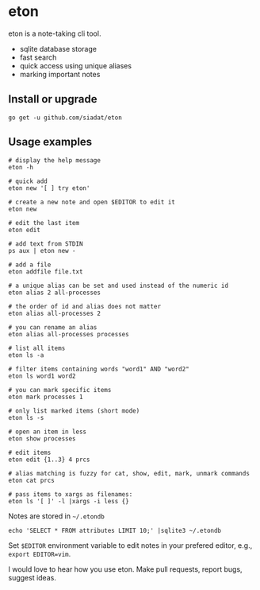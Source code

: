# eton

eton is a note-taking cli tool.

  * sqlite database storage
  * fast search
  * quick access using unique aliases
  * marking important notes

## Install or upgrade

    go get -u github.com/siadat/eton

## Usage examples

```shell
# display the help message
eton -h

# quick add
eton new '[ ] try eton'

# create a new note and open $EDITOR to edit it
eton new

# edit the last item
eton edit

# add text from STDIN
ps aux | eton new -

# add a file
eton addfile file.txt

# a unique alias can be set and used instead of the numeric id
eton alias 2 all-processes

# the order of id and alias does not matter
eton alias all-processes 2

# you can rename an alias
eton alias all-processes processes

# list all items
eton ls -a

# filter items containing words "word1" AND "word2"
eton ls word1 word2

# you can mark specific items
eton mark processes 1

# only list marked items (short mode)
eton ls -s

# open an item in less
eton show processes

# edit items
eton edit {1..3} 4 prcs

# alias matching is fuzzy for cat, show, edit, mark, unmark commands
eton cat prcs

# pass items to xargs as filenames:
eton ls '[ ]' -l |xargs -i less {}
```

Notes are stored in `~/.etondb`

```shell
echo 'SELECT * FROM attributes LIMIT 10;' |sqlite3 ~/.etondb
```

Set `$EDITOR` environment variable to edit notes in your prefered editor, e.g., `export EDITOR=vim`.

I would love to hear how you use eton. Make pull requests, report bugs, suggest ideas.
